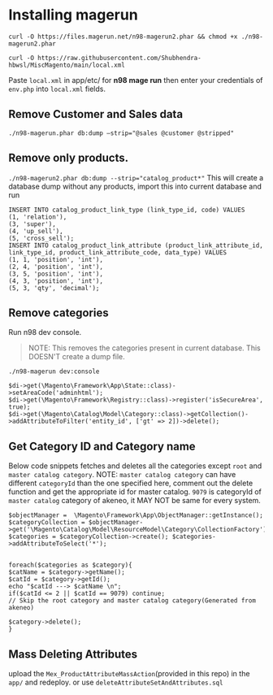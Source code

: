 # Installing magerun
`curl -O https://files.magerun.net/n98-magerun2.phar && chmod +x ./n98-magerun2.phar`


 `curl -O https://raw.githubusercontent.com/Shubhendra-hbwsl/MiscMagento/main/local.xml`

Paste `local.xml` in app/etc/ for **n98 mage run**
then enter your credentials of `env.php` into `local.xml` fields.

## Remove Customer and Sales data
`./n98-magerun.phar db:dump –strip="@sales @customer @stripped"`

## Remove only products.
`./n98-magerun2.phar db:dump --strip="catalog_product*"`
This will create a database dump without any products, import this into current database
and run
```
INSERT INTO catalog_product_link_type (link_type_id, code) VALUES
(1, 'relation'),
(3, 'super'),
(4, 'up_sell'),
(5, 'cross_sell');
INSERT INTO catalog_product_link_attribute (product_link_attribute_id, link_type_id, product_link_attribute_code, data_type) VALUES
(1, 1, 'position', 'int'),
(2, 4, 'position', 'int'),
(3, 5, 'position', 'int'),
(4, 3, 'position', 'int'),
(5, 3, 'qty', 'decimal');
```

## Remove categories
Run n98 dev console.

> NOTE: This removes the categories present in current database. This DOESN'T create a dump file.

`./n98-magerun dev:console`

```
$di->get(\Magento\Framework\App\State::class)->setAreaCode('adminhtml');
$di->get(\Magento\Framework\Registry::class)->register('isSecureArea', true);
$di->get(\Magento\Catalog\Model\Category::class)->getCollection()->addAttributeToFilter('entity_id', ['gt' => 2])->delete();
```

## Get Category ID and Category name
Below code snippets fetches and deletes all the categories except `root` and `master catalog category`.
NOTE: `master catalog category` can have different `categoryId` than the one specified here, comment out the delete function and get the appropriate id for master catalog. `9079` is categoryId of `master catalog` category of akeneo, it MAY NOT be same for every system.
```
$objectManager =  \Magento\Framework\App\ObjectManager::getInstance();
$categoryCollection = $objectManager->get('\Magento\Catalog\Model\ResourceModel\Category\CollectionFactory'); $categories = $categoryCollection->create(); $categories->addAttributeToSelect('*');


foreach($categories as $category){
$catName = $category->getName();
$catId = $category->getId();
echo "$catId ---> $catName \n";
if($catId <= 2 || $catId == 9079) continue;
// Skip the root category and master catalog category(Generated from akeneo)

$category->delete();
}

```
## Mass Deleting Attributes

upload the `Mex_ProductAttributeMassAction`(provided in this repo) in the `app/` and redeploy.
or use 
`deleteAttributeSetAndAttributes.sql`
